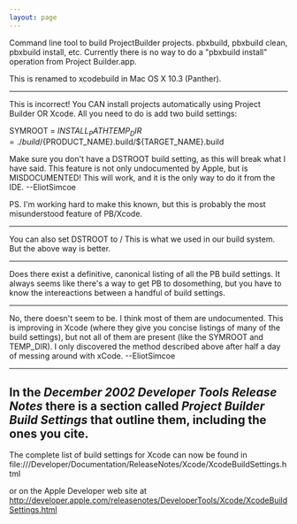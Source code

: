 ```yaml
---
layout: page
---
```





Command line tool to build ProjectBuilder projects. pbxbuild, pbxbuild clean, pbxbuild install, etc. Currently there is no way to do a "pbxbuild install" operation from Project Builder.app.

This is renamed to xcodebuild in Mac OS X 10.3 (Panther).

----

This is incorrect! You CAN install projects automatically using Project Builder OR Xcode. All you need to do is add two build settings:

    
SYMROOT = ${INSTALL_PATH}
TEMP_DIR = ./build/${PRODUCT_NAME}.build/${TARGET_NAME}.build


Make sure you don't have a DSTROOT build setting, as this will break what I have said. This feature is not only undocumented by Apple, but is MISDOCUMENTED! This will work, and it is the only way to do it from the IDE. --EliotSimcoe

PS. I'm working hard to make this known, but this is probably the most misunderstood feature of PB/Xcode.

----

You can also set DSTROOT to /
This is what we used in our build system. But the above way is better.

----

Does there exist a definitive, canonical listing of all the PB build settings.  It always seems like there's a way to get PB to dosomething, but you have to know the intereactions between a handful of build settings.

----

No, there doesn't seem to be. I think most of them are undocumented. This is improving in Xcode (where they give you concise listings of many of the build settings), but not all of them are present (like the SYMROOT and TEMP_DIR). I only discovered the method described above after half a day of messing around with xCode. --EliotSimcoe

----
In the *December 2002 Developer Tools Release Notes* there is a section called *Project Builder Build Settings* that outline them, including the ones you cite.
----
The complete list of build settings for Xcode can now be found in file:///Developer/Documentation/ReleaseNotes/Xcode/XcodeBuildSettings.html

or on the Apple Developer web site at http://developer.apple.com/releasenotes/DeveloperTools/Xcode/XcodeBuildSettings.html
